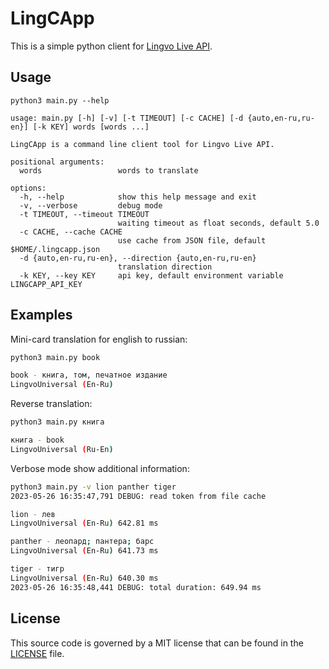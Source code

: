 # LingCApp

This is a simple python client for [Lingvo Live API](https://www.lingvolive.com/). 

## Usage

```
python3 main.py --help

usage: main.py [-h] [-v] [-t TIMEOUT] [-c CACHE] [-d {auto,en-ru,ru-en}] [-k KEY] words [words ...]

LingCApp is a command line client tool for Lingvo Live API.

positional arguments:
  words                 words to translate

options:
  -h, --help            show this help message and exit
  -v, --verbose         debug mode
  -t TIMEOUT, --timeout TIMEOUT
                        waiting timeout as float seconds, default 5.0
  -c CACHE, --cache CACHE
                        use cache from JSON file, default $HOME/.lingcapp.json
  -d {auto,en-ru,ru-en}, --direction {auto,en-ru,ru-en}
                        translation direction
  -k KEY, --key KEY     api key, default environment variable LINGCAPP_API_KEY
```

## Examples

Mini-card translation for english to russian:

```sh
python3 main.py book

book - книга, том, печатное издание
LingvoUniversal (En-Ru)
```

Reverse translation:

```sh
python3 main.py книга

книга - book
LingvoUniversal (Ru-En)
```

Verbose mode show additional information:

```sh
python3 main.py -v lion panther tiger
2023-05-26 16:35:47,791 DEBUG: read token from file cache

lion - лев
LingvoUniversal (En-Ru) 642.81 ms

panther - леопард; пантера; барс
LingvoUniversal (En-Ru) 641.73 ms

tiger - тигр
LingvoUniversal (En-Ru) 640.30 ms
2023-05-26 16:35:48,441 DEBUG: total duration: 649.94 ms
```

## License

This source code is governed by a MIT license that can be found
in the [LICENSE](https://github.com/z0rr0/lingcapp/blob/main/LICENSE) file.